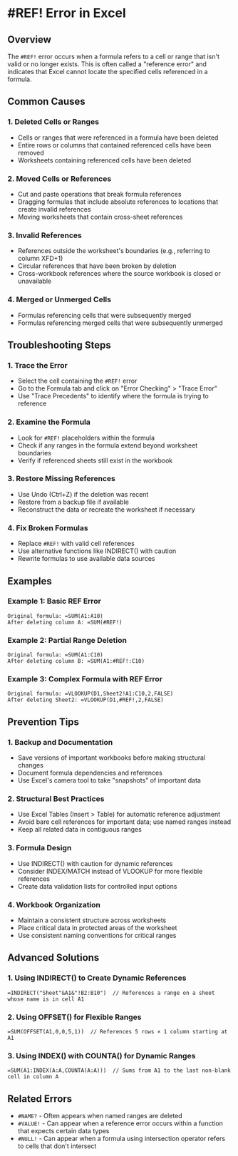 # #REF! Error in Excel

## Overview
The `#REF!` error occurs when a formula refers to a cell or range that isn't valid or no longer exists. This is often called a "reference error" and indicates that Excel cannot locate the specified cells referenced in a formula.

## Common Causes

### 1. Deleted Cells or Ranges
- Cells or ranges that were referenced in a formula have been deleted
- Entire rows or columns that contained referenced cells have been removed
- Worksheets containing referenced cells have been deleted

### 2. Moved Cells or References
- Cut and paste operations that break formula references
- Dragging formulas that include absolute references to locations that create invalid references
- Moving worksheets that contain cross-sheet references

### 3. Invalid References
- References outside the worksheet's boundaries (e.g., referring to column XFD+1)
- Circular references that have been broken by deletion
- Cross-workbook references where the source workbook is closed or unavailable

### 4. Merged or Unmerged Cells
- Formulas referencing cells that were subsequently merged
- Formulas referencing merged cells that were subsequently unmerged

## Troubleshooting Steps

### 1. Trace the Error
- Select the cell containing the `#REF!` error
- Go to the Formula tab and click on "Error Checking" > "Trace Error"
- Use "Trace Precedents" to identify where the formula is trying to reference

### 2. Examine the Formula
- Look for `#REF!` placeholders within the formula
- Check if any ranges in the formula extend beyond worksheet boundaries
- Verify if referenced sheets still exist in the workbook

### 3. Restore Missing References
- Use Undo (Ctrl+Z) if the deletion was recent
- Restore from a backup file if available
- Reconstruct the data or recreate the worksheet if necessary

### 4. Fix Broken Formulas
- Replace `#REF!` with valid cell references
- Use alternative functions like INDIRECT() with caution
- Rewrite formulas to use available data sources

## Examples

### Example 1: Basic REF Error
```
Original formula: =SUM(A1:A10)
After deleting column A: =SUM(#REF!)
```

### Example 2: Partial Range Deletion
```
Original formula: =SUM(A1:C10)
After deleting column B: =SUM(A1:#REF!:C10)
```

### Example 3: Complex Formula with REF Error
```
Original formula: =VLOOKUP(D1,Sheet2!A1:C10,2,FALSE)
After deleting Sheet2: =VLOOKUP(D1,#REF!,2,FALSE)
```

## Prevention Tips

### 1. Backup and Documentation
- Save versions of important workbooks before making structural changes
- Document formula dependencies and references
- Use Excel's camera tool to take "snapshots" of important data

### 2. Structural Best Practices
- Use Excel Tables (Insert > Table) for automatic reference adjustment
- Avoid bare cell references for important data; use named ranges instead
- Keep all related data in contiguous ranges

### 3. Formula Design
- Use INDIRECT() with caution for dynamic references
- Consider INDEX/MATCH instead of VLOOKUP for more flexible references
- Create data validation lists for controlled input options

### 4. Workbook Organization
- Maintain a consistent structure across worksheets
- Place critical data in protected areas of the worksheet
- Use consistent naming conventions for critical ranges

## Advanced Solutions

### 1. Using INDIRECT() to Create Dynamic References
```
=INDIRECT("Sheet"&A1&"!B2:B10")  // References a range on a sheet whose name is in cell A1
```

### 2. Using OFFSET() for Flexible Ranges
```
=SUM(OFFSET(A1,0,0,5,1))  // References 5 rows × 1 column starting at A1
```

### 3. Using INDEX() with COUNTA() for Dynamic Ranges
```
=SUM(A1:INDEX(A:A,COUNTA(A:A)))  // Sums from A1 to the last non-blank cell in column A
```

## Related Errors
- `#NAME?` - Often appears when named ranges are deleted
- `#VALUE!` - Can appear when a reference error occurs within a function that expects certain data types
- `#NULL!` - Can appear when a formula using intersection operator refers to cells that don't intersect